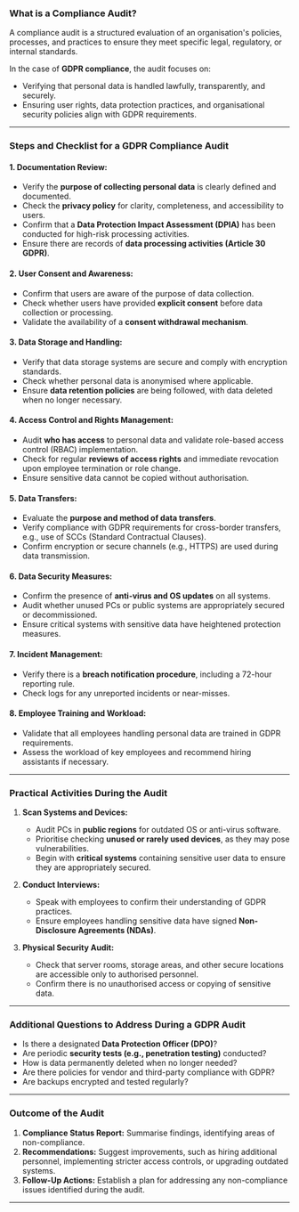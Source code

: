 ### **What is a Compliance Audit?**

A compliance audit is a structured evaluation of an organisation's policies, processes, and practices to ensure they meet specific legal, regulatory, or internal standards.

In the case of **GDPR compliance**, the audit focuses on:

- Verifying that personal data is handled lawfully, transparently, and securely.
- Ensuring user rights, data protection practices, and organisational security policies align with GDPR requirements.

---

### **Steps and Checklist for a GDPR Compliance Audit**

#### **1. Documentation Review:**

- Verify the **purpose of collecting personal data** is clearly defined and documented.
- Check the **privacy policy** for clarity, completeness, and accessibility to users.
- Confirm that a **Data Protection Impact Assessment (DPIA)** has been conducted for high-risk processing activities.
- Ensure there are records of **data processing activities (Article 30 GDPR)**.

#### **2. User Consent and Awareness:**

- Confirm that users are aware of the purpose of data collection.
- Check whether users have provided **explicit consent** before data collection or processing.
- Validate the availability of a **consent withdrawal mechanism**.

#### **3. Data Storage and Handling:**

- Verify that data storage systems are secure and comply with encryption standards.
- Check whether personal data is anonymised where applicable.
- Ensure **data retention policies** are being followed, with data deleted when no longer necessary.

#### **4. Access Control and Rights Management:**

- Audit **who has access** to personal data and validate role-based access control (RBAC) implementation.
- Check for regular **reviews of access rights** and immediate revocation upon employee termination or role change.
- Ensure sensitive data cannot be copied without authorisation.

#### **5. Data Transfers:**

- Evaluate the **purpose and method of data transfers**.
- Verify compliance with GDPR requirements for cross-border transfers, e.g., use of SCCs (Standard Contractual Clauses).
- Confirm encryption or secure channels (e.g., HTTPS) are used during data transmission.

#### **6. Data Security Measures:**

- Confirm the presence of **anti-virus and OS updates** on all systems.
- Audit whether unused PCs or public systems are appropriately secured or decommissioned.
- Ensure critical systems with sensitive data have heightened protection measures.

#### **7. Incident Management:**

- Verify there is a **breach notification procedure**, including a 72-hour reporting rule.
- Check logs for any unreported incidents or near-misses.

#### **8. Employee Training and Workload:**

- Validate that all employees handling personal data are trained in GDPR requirements.
- Assess the workload of key employees and recommend hiring assistants if necessary.

---

### **Practical Activities During the Audit**

1. **Scan Systems and Devices:**
    
    - Audit PCs in **public regions** for outdated OS or anti-virus software.
    - Prioritise checking **unused or rarely used devices**, as they may pose vulnerabilities.
    - Begin with **critical systems** containing sensitive user data to ensure they are appropriately secured.
2. **Conduct Interviews:**
    
    - Speak with employees to confirm their understanding of GDPR practices.
    - Ensure employees handling sensitive data have signed **Non-Disclosure Agreements (NDAs)**.
3. **Physical Security Audit:**
    
    - Check that server rooms, storage areas, and other secure locations are accessible only to authorised personnel.
    - Confirm there is no unauthorised access or copying of sensitive data.

---

### **Additional Questions to Address During a GDPR Audit**

- Is there a designated **Data Protection Officer (DPO)**?
- Are periodic **security tests (e.g., penetration testing)** conducted?
- How is data permanently deleted when no longer needed?
- Are there policies for vendor and third-party compliance with GDPR?
- Are backups encrypted and tested regularly?

---

### **Outcome of the Audit**

1. **Compliance Status Report:** Summarise findings, identifying areas of non-compliance.
2. **Recommendations:** Suggest improvements, such as hiring additional personnel, implementing stricter access controls, or upgrading outdated systems.
3. **Follow-Up Actions:** Establish a plan for addressing any non-compliance issues identified during the audit.

---